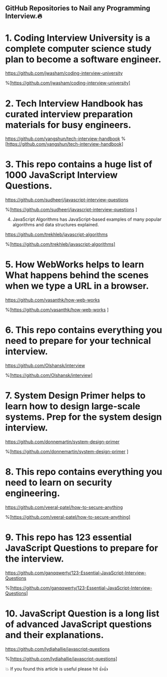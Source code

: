 ## GitHub Repositories to Nail any Programming Interview.🔥



# 1. Coding Interview University is a complete computer science study plan to become a software engineer.
https://github.com/jwasham/coding-interview-university


%[https://github.com/jwasham/coding-interview-university]



# 2. Tech Interview Handbook has curated interview preparation materials for busy engineers.

https://github.com/yangshun/tech-interview-handbook
%[https://github.com/yangshun/tech-interview-handbook]



# 3. This repo contains a huge list of 1000 JavaScript Interview Questions.
https://github.com/sudheerj/javascript-interview-questions



%[https://github.com/sudheerj/javascript-interview-questions
]


4. JavaScript Algorithms has JavaScript-based examples of many popular algorithms and data structures explained.

https://github.com/trekhleb/javascript-algorithms

%[https://github.com/trekhleb/javascript-algorithms]


# 5. How WebWorks helps to learn What happens behind the scenes when we type a URL in a browser.
https://github.com/vasanthk/how-web-works

%[https://github.com/vasanthk/how-web-works
]


# 6. This repo contains everything you need to prepare for your technical interview.

https://github.com/Olshansk/interview

%[https://github.com/Olshansk/interview]


# 7. System Design Primer helps to learn how to design large-scale systems. Prep for the system design interview.

https://github.com/donnemartin/system-design-primer

%[https://github.com/donnemartin/system-design-primer
]



# 8. This repo contains everything you need to learn on security engineering.

https://github.com/veeral-patel/how-to-secure-anything

%[https://github.com/veeral-patel/how-to-secure-anything]


# 9. This repo has 123 essential JavaScript Questions to prepare for the interview.

https://github.com/ganqqwerty/123-Essential-JavaScript-Interview-Questions

%[https://github.com/ganqqwerty/123-Essential-JavaScript-Interview-Questions]


# 10. JavaScript Question is a long list of advanced JavaScript questions and their explanations.

https://github.com/lydiahallie/javascript-questions

%[https://github.com/lydiahallie/javascript-questions]


💥 If you found this article is useful please hit 👍👍 



